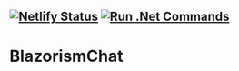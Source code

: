 [![Netlify Status](https://api.netlify.com/api/v1/badges/809efb47-57c5-4fc1-937d-aa4063209c06/deploy-status)](https://app.netlify.com/sites/loving-hoover-6e984f/deploys)
[![Run .Net Commands](https://github.com/taha-ghadirian/BlazorismChat/actions/workflows/Dotnet-Commands.yml/badge.svg)](https://github.com/taha-ghadirian/BlazorismChat/actions/workflows/Dotnet-Commands.yml)
--
# BlazorismChat
